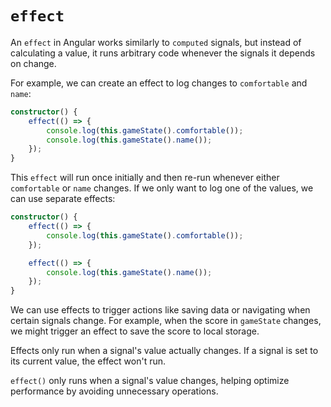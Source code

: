 # `effect`

An `effect` in Angular works similarly to `computed` signals, but instead of calculating a value,
it runs arbitrary code whenever the signals it depends on change.

For example, we can create an effect to log changes to `comfortable` and `name`:

```ts
constructor() {
    effect(() => {
        console.log(this.gameState().comfortable());
        console.log(this.gameState().name());
    });
}
```

This `effect` will run once initially and then re-run whenever either `comfortable` or `name` changes.
If we only want to log one of the values, we can use separate effects:

```ts
constructor() {
    effect(() => {
        console.log(this.gameState().comfortable());
    });

    effect(() => {
        console.log(this.gameState().name());
    });
}
```

We can use effects to trigger actions like saving data or navigating when certain signals change.
For example, when the score in `gameState` changes, we might trigger an effect to save the score to
local storage.

Effects only run when a signal's value actually changes.
If a signal is set to its current value, the effect won't run.

`effect()` only runs when a signal's value changes, helping optimize performance by avoiding
unnecessary operations.

